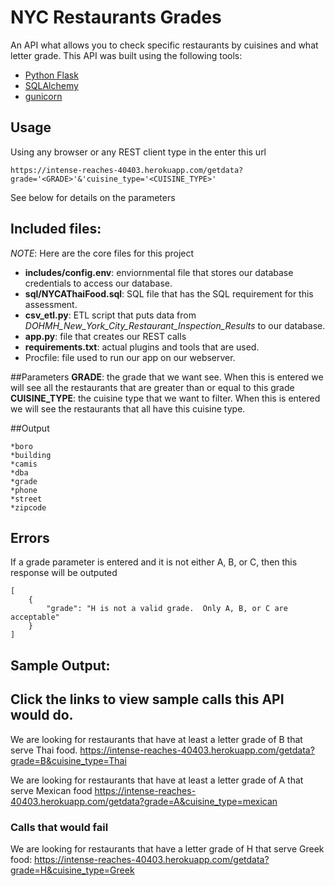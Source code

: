 # NYC Restaurants Grades

An API what allows you to check specific restaurants by cuisines and what letter grade.
This API was built using the following tools:
* [Python Flask](http://flask.pocoo.org/)
* [SQLAlchemy](https://www.sqlalchemy.org/)
* [gunicorn](https://gunicorn.org/)

## Usage
Using any browser or any REST client type in the enter this url
```
https://intense-reaches-40403.herokuapp.com/getdata?grade='<GRADE>'&'cuisine_type='<CUISINE_TYPE>'
```
See below for details on the parameters

## Included files:
*NOTE*: Here are the core files for this project
* __includes/config.env__: enviornmental file that stores our database credentials to access our database.
* __sql/NYCAThaiFood.sql__: SQL file that has the SQL requirement for this assessment.
* __csv_etl.py__: ETL script that puts data from _DOHMH_New_York_City_Restaurant_Inspection_Results_ to our database.
* __app.py__: file that creates our REST calls
* __requirements.txt__: actual plugins and tools that are used.
* Procfile: file used to run our app on our webserver.

##Parameters
**GRADE**: the grade that we want see.	When this is entered we will see all the restaurants that are greater than or equal to this grade
**CUISINE_TYPE**: the cuisine type that we want to filter.	When this is entered we will see the restaurants that all have this cuisine type. 


##Output
```
*boro
*building
*camis
*dba
*grade
*phone
*street
*zipcode
```

## Errors
If a grade parameter is entered and it is not either A, B, or C, then this response will be outputed
```
[
	{
		"grade": "H is not a valid grade.  Only A, B, or C are acceptable"
	}
]
```
## Sample Output:
Click the links to view sample calls this API would do.
---
We are looking for restaurants that have at least a letter grade of B that serve Thai food.
<https://intense-reaches-40403.herokuapp.com/getdata?grade=B&cuisine_type=Thai>

We are looking for restaurants that have at least a letter grade of A that serve Mexican food
<https://intense-reaches-40403.herokuapp.com/getdata?grade=A&cuisine_type=mexican>

### Calls that would fail
We are looking for restaurants that have a letter grade of H that serve Greek food:
<https://intense-reaches-40403.herokuapp.com/getdata?grade=H&cuisine_type=Greek>